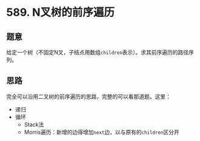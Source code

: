 # 589. N叉树的前序遍历

## 题意

给定一个树（不固定N叉，子结点用数组`children`表示）。求其前序遍历的路径序列。

## 思路

完全可以沿用二叉树的前序遍历的思路，完整的可以看那道题。这里：

- 递归
- 循环
  - Stack法
  - Morris遍历：新增的边得增加`next`边，以与原有的`children`区分开
